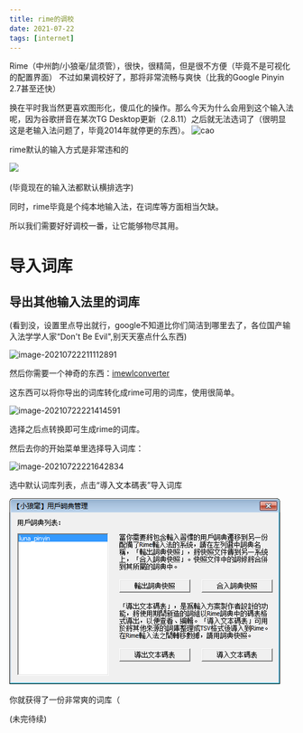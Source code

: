 ```yaml
---
title: rime的调校
date: 2021-07-22
tags: [internet]
---
```


Rime（中州韵/小狼毫/鼠须管），很快，很精简，但是很不方便（毕竟不是可视化的配置界面）
不过如果调校好了，那将非常流畅与爽快（比我的Google Pinyin 2.7甚至还快）

换在平时我当然更喜欢图形化，傻瓜化的操作。那么今天为什么会用到这个输入法呢，因为谷歌拼音在某次TG Desktop更新（2.8.11）之后就无法选词了（很明显这是老输入法问题了，毕竟2014年就停更的东西）。
![cao](https://imgcdn-git.littleneko.cf/img032034/126481424-a02251d7-79f8-49a2-88cf-21469fc51dd3.png)

rime默认的输入方式是非常违和的

![](https://imgcdn-git.littleneko.cf/img032034/image-20210722205542140.png)

(毕竟现在的输入法都默认横排选字)

同时，rime毕竟是个纯本地输入法，在词库等方面相当欠缺。

所以我们需要好好调校一番，让它能够物尽其用。

# 导入词库

## 导出其他输入法里的词库

(看到没，设置里点导出就行，google不知道比你们简洁到哪里去了，各位国产输入法学学人家“Don't Be Evil",别天天塞点什么东西)

![image-20210722211112891](https://imgcdn-git.littleneko.cf/img032034/202107222114609.png)

然后你需要一个神奇的东西：[imewlconverter](https://github.com/studyzy/imewlconverter)

这东西可以将你导出的词库转化成rime可用的词库，使用很简单。

![image-20210722221414591](https://imgcdn-git.littleneko.cf/img032034/202107222214614.png)

选择之后点转换即可生成rime的词库。

然后去你的开始菜单里选择导入词库：

![image-20210722221642834](https://imgcdn-git.littleneko.cf/img032034/202107222216043.png)

选中默认词库列表，点击“導入文本碼表”导入词库

![image-20210722221826032](https://raw.githubusercontent.com/MoeMoesakura68000/1/master/img032034/202107222218906.png)

你就获得了一份非常爽的词库（

(未完待续)
